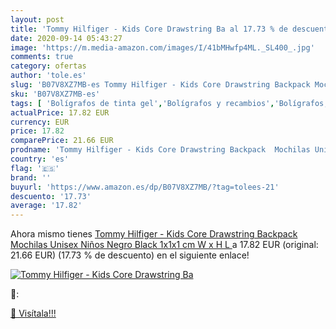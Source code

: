 ```yaml
---
layout: post
title: 'Tommy Hilfiger - Kids Core Drawstring Ba al 17.73 % de descuento'
date: 2020-09-14 05:43:27
image: 'https://m.media-amazon.com/images/I/41bMHwfp4ML._SL400_.jpg'
comments: true
category: ofertas
author: 'tole.es'
slug: 'B07V8XZ7MB-es Tommy Hilfiger - Kids Core Drawstring Backpack Mochilas...'
sku: 'B07V8XZ7MB-es'
tags: [ 'Bolígrafos de tinta gel','Bolígrafos y recambios','Bolígrafos, lápices y útiles de escritura','Oficina y papelería','Recambios para bolígrafos y plumas','backpack', ]
actualPrice: 17.82 EUR
currency: EUR
price: 17.82
comparePrice: 21.66 EUR
prodname: 'Tommy Hilfiger - Kids Core Drawstring Backpack  Mochilas Unisex Niños  Negro  Black   1x1x1 cm  W x H L '
country: 'es'
flag: '🇪🇸'
brand: ''
buyurl: 'https://www.amazon.es/dp/B07V8XZ7MB/?tag=tolees-21'
descuento: '17.73'
average: '17.82'
---
```


Ahora mismo tienes [Tommy Hilfiger - Kids Core Drawstring Backpack  Mochilas Unisex Niños  Negro  Black   1x1x1 cm  W x H L ](https://www.amazon.es/dp/B07V8XZ7MB/?tag=tolees-21) a 17.82 EUR (original: 21.66 EUR) (17.73 %  de descuento) en el siguiente enlace!

[![Tommy Hilfiger - Kids Core Drawstring Ba](https://m.media-amazon.com/images/I/41bMHwfp4ML._SL400_.jpg)](https://www.amazon.es/dp/B07V8XZ7MB/?tag=tolees-21)

🔎:


[🛒 Visítala!!!](https://www.amazon.es/dp/B07V8XZ7MB/?tag=tolees-21)

